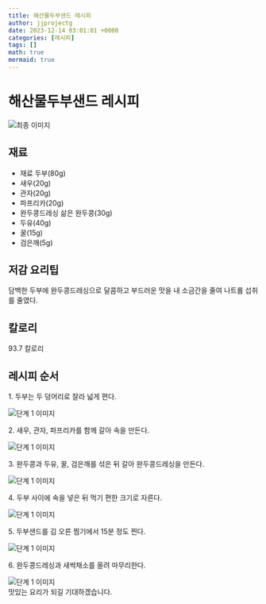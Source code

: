 ```yaml
---
title: 해산물두부샌드 레시피
author: jjprojectg
date: 2023-12-14 03:01:01 +0000
categories: [레시피]
tags: []
math: true
mermaid: true
---
```

<meta name="og:type" content="website"/>
<meta charset="UTF-8"/>
<div class="header">
  <h1>해산물두부샌드 레시피</h1>
</div>

<div class="container my-4">
  <div class="row">
    <div class="col-12 col-md-6">
      <div class="recipe-image">
        <img src="http://www.foodsafetykorea.go.kr/uploadimg/cook/10_00249_2.png" class="step-image" alt="최종 이미지"/>
      </div>
    </div>
    <div class="col-12 col-md-6">
      <div class="ingredients">
        <h2>재료</h2>
        <ul class="card">
          <li> 재료 두부(80g) </li>
          <li>  새우(20g) </li>
          <li>  관자(20g) </li>
          <li>  파프리카(20g) </li>
          <li> 완두콩드레싱 삶은 완두콩(30g) </li>
          <li>  두유(40g) </li>
          <li>  꿀(15g) </li>
          <li>  검은깨(5g) </li>
</ul>
      </div>
    </div>
    <div class="col-12 col-md-6">
      <div class="ingredients">
        <h2>저감 요리팁</h2>
        <div class="card"> 
          <p>
            담백한 두부에 완두콩드레싱으로 달콤하고 부드러운 맛을 내
소금간을 줄여 나트륨 섭취를 줄였다.
          </p>
        </div>
      </div>
      <div class="ingredients">
        <h2>칼로리</h2>
        <div class="card"> 
          <p>
            93.7 칼로리
          </p>
        </div>
      </div>
    </div>
  </div>

  <h2 class="my-4">레시피 순서</h2>
  <div class="card recipe-card">
    <div class="card-body recipe-step">
      <p class="card-text step-description">1. 두부는 두 덩어리로 잘라 넓게 편다.</p>
      <img src="http://www.foodsafetykorea.go.kr/uploadimg/cook/20_00249_1.png" alt="단계 1 이미지" class="step-image"/>
    </div>
  </div>
  <div class="card recipe-card">
    <div class="card-body recipe-step">
      <p class="card-text step-description">2. 새우, 관자, 파프리카를 함께 갈아
속을 만든다.</p>
      <img src="http://www.foodsafetykorea.go.kr/uploadimg/cook/20_00249_2.png" alt="단계 1 이미지" class="step-image"/>
    </div>
  </div>
  <div class="card recipe-card">
    <div class="card-body recipe-step">
      <p class="card-text step-description">3. 완두콩과 두유, 꿀, 검은깨를 섞은 뒤
갈아 완두콩드레싱을 만든다.</p>
      <img src="http://www.foodsafetykorea.go.kr/uploadimg/cook/20_00249_3.png" alt="단계 1 이미지" class="step-image"/>
    </div>
  </div>
  <div class="card recipe-card">
    <div class="card-body recipe-step">
      <p class="card-text step-description">4. 두부 사이에 속을 넣은 뒤 먹기 편한
크기로 자른다.</p>
      <img src="http://www.foodsafetykorea.go.kr/uploadimg/cook/20_00249_4.png" alt="단계 1 이미지" class="step-image"/>
    </div>
  </div>
  <div class="card recipe-card">
    <div class="card-body recipe-step">
      <p class="card-text step-description">5. 두부샌드를 김 오른 찜기에서
15분 정도 찐다.</p>
      <img src="http://www.foodsafetykorea.go.kr/uploadimg/cook/20_00249_5.png" alt="단계 1 이미지" class="step-image"/>
    </div>
  </div>
  <div class="card recipe-card">
    <div class="card-body recipe-step">
      <p class="card-text step-description">6. 완두콩드레싱과 새싹채소를 올려
마무리한다.</p>
      <img src="http://www.foodsafetykorea.go.kr/uploadimg/cook/20_00249_6.png" alt="단계 1 이미지" class="step-image"/>
    </div>
  </div>

</div>
맛있는 요리가 되길 기대하겠습니다.

